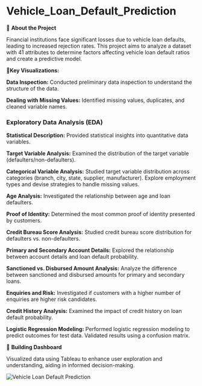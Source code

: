 # Vehicle_Loan_Default_Prediction


🔹 **About the Project**

Financial institutions face significant losses due to vehicle loan defaults, leading to increased rejection rates. This project aims to analyze a dataset with 41 attributes to determine factors affecting vehicle loan default ratios and create a predictive model.

🔹**Key Visualizations:**

**Data Inspection:** Conducted preliminary data inspection to understand the structure of the data.

**Dealing with Missing Values:** Identified missing values, duplicates, and cleaned variable names.

### Exploratory Data Analysis (EDA)

**Statistical Description:**
Provided statistical insights into quantitative data variables.

**Target Variable Analysis:**
Examined the distribution of the target variable (defaulters/non-defaulters).

**Categorical Variable Analysis:**
Studied target variable distribution across categories (branch, city, state, supplier, manufacturer).
Explore employment types and devise strategies to handle missing values.

**Age Analysis:**
Investigated the relationship between age and loan defaulters.

**Proof of Identity:**
Determined the most common proof of identity presented by customers.

**Credit Bureau Score Analysis:**
Studied credit bureau score distribution for defaulters vs. non-defaulters.

**Primary and Secondary Account Details:**
Explored the relationship between account details and loan default probability.

**Sanctioned vs. Disbursed Amount Analysis:**
Analyze the difference between sanctioned and disbursed amounts for primary and secondary loans.

**Enquiries and Risk:**
Investigated if customers with a higher number of enquiries are higher risk candidates.

**Credit History Analysis:**
Examined the impact of credit history on loan default probability.

**Logistic Regression Modeling:**
Performed logistic regression modeling to predict outcomes for test data.
Validated results using a confusion matrix.



🔹 **Building Dashboard**

Visualized data using Tableau to enhance user exploration and understanding, aiding in informed decision-making.

![Vehicle Loan Default Prediction](https://github.com/nidhidivecha/Vehicle_Loan_Default_Prediction/assets/54711762/36616258-5086-497d-9c4a-d6cf6ada3d68)


